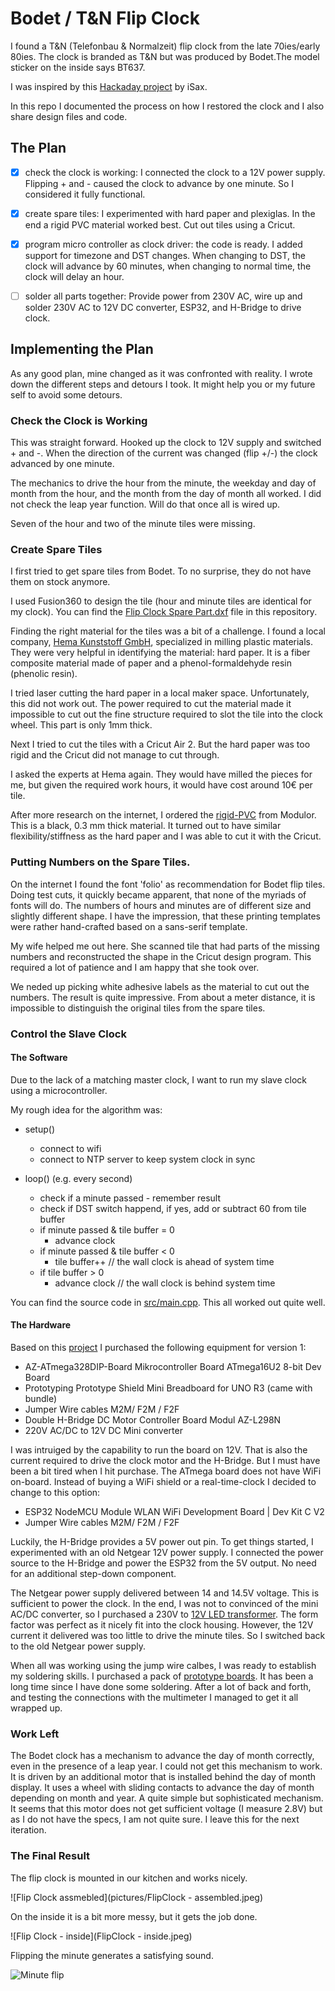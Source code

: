 # Bodet / T&N Flip Clock

I found a T&N (Telefonbau & Normalzeit) flip clock from the late 70ies/early 80ies. The clock is branded as T&N but was produced by Bodet.The model sticker on the inside says BT637.

I was inspired by this [Hackaday project](https://hackaday.io/project/186457-bodet-flip-clock-hacked-back-to-the-present) by iSax.

In this repo I documented the process on how I restored the clock and I also share design files and code.

## The Plan

- [x] check the clock is working: I connected the clock to a 12V power supply. Flipping + and - caused the clock to advance by one minute. So I considered it fully functional.

- [x] create spare tiles: I experimented with hard paper and plexiglas. In the end a rigid PVC material worked best. Cut out tiles using a Cricut.

- [x] program micro controller as clock driver: the code is ready. I added support for timezone and DST changes. When changing to DST, the clock will advance by 60 minutes, when changing to normal time, the clock will delay an hour.

- [ ] solder all parts together: Provide power from 230V AC, wire up and solder 230V AC to 12V DC converter, ESP32, and H-Bridge to drive clock.

## Implementing the Plan

As any good plan, mine changed as it was confronted with reality. I wrote down the different steps and detours I took. It might help you or my future self to avoid some detours.

### Check the Clock is Working

This was straight forward. Hooked up the clock to 12V supply and switched + and -. When the direction of the current was changed (flip +/-) the clock advanced by one minute.

The mechanics to drive the hour from the minute, the weekday and day of month from the hour, and the month from the day of month all worked. I did not check the leap year function. Will do that once all is wired up.

Seven of the hour and two of the minute tiles were missing.

### Create Spare Tiles

I first tried to get spare tiles from Bodet. To no surprise, they do not have them on stock anymore.

I used Fusion360 to design the tile (hour and minute tiles are identical for my clock). You can find the [Flip Clock Spare Part.dxf](/Spare%20Tiles/Flip%20Clock%20Spare%20Part.dxf) file in this repository.

Finding the right material for the tiles was a bit of a challenge. I found a local company, [Hema Kunststoff GmbH](https://maps.app.goo.gl/DWzyLc1jadHfFmLP6), specialized in milling plastic materials. They were very helpful in identifying the material: hard paper. It is a fiber composite material made of paper and a phenol-formaldehyde resin (phenolic resin).

I tried laser cutting the hard paper in a local maker space. Unfortunately, this did not work out. The power required to cut the material made it impossible to cut out the fine structure required to slot the tile into the clock wheel. This part is only 1mm thick. 

Next I tried to cut the tiles with a Cricut Air 2. But the hard paper was too rigid and the Cricut did not manage to cut through.

I asked the experts at Hema again. They would have milled the pieces for me, but given the required work hours, it would have cost around 10€ per tile.

After more research on the internet, I ordered the [rigid-PVC](https://www.modulor.de/en/rigid-pvc-opaque-coloured.html) from Modulor. This is a black, 0.3 mm thick material. It turned out to have similar flexibility/stiffness as the hard paper and I was able to cut it with the Cricut.

### Putting Numbers on the Spare Tiles.

On the internet I found the font 'folio' as recommendation for Bodet flip tiles. Doing test cuts, it quickly became apparent, that none of the myriads of fonts will do. The numbers of hours and minutes are of different size and slightly different shape. I have the impression, that these printing templates were rather hand-crafted based on a sans-serif template.

My wife helped me out here. She scanned tile that had parts of the missing numbers and reconstructed the shape in the Cricut design program. This required a lot of patience and I am happy that she took over.

We neded up picking white adhesive labels as the material to cut out the numbers. The result is quite impressive. From about a meter distance, it is impossible to distinguish the original tiles from the spare tiles.

### Control the Slave Clock

#### The Software

Due to the lack of a matching master clock, I want to run my slave clock using a microcontroller. 

My rough idea for the algorithm was:

* setup()
  * connect to wifi
  * connect to NTP server to keep system clock in sync


* loop() (e.g. every second)
  * check if a minute passed - remember result
  * check if DST switch happend, if yes, add or subtract 60 from tile buffer
  * if minute passed & tile buffer = 0
    * advance clock
  * if minute passed & tile buffer < 0
    * tile buffer++ // the wall clock is ahead of system time
  * if tile buffer > 0
    * advance clock // the wall clock is behind system time
   
You can find the source code in [src/main.cpp](src/main.cpp). This all worked out quite well.

#### The Hardware

Based on this [project](https://hackaday.io/project/186457-bodet-flip-clock-hacked-back-to-the-present) I purchased the following equipment for version 1:

* AZ-ATmega328DIP-Board Mikrocontroller Board ATmega16U2 8-bit Dev Board
* Prototyping Prototype Shield Mini Breadboard for UNO R3 (came with bundle)
* Jumper Wire cables M2M/ F2M / F2F 
* Double H-Bridge DC Motor Controller Board Modul AZ-L298N
* 220V AC/DC to 12V DC Mini converter

I was intruiged by the capability to run the board on 12V. That is also the current required to drive the clock motor and the H-Bridge. But I must have been a bit tired when I hit purchase. The ATmega board does not have WiFi on-board. Instead of buying a WiFi shield or a real-time-clock I decided to change to this option:

* ESP32 NodeMCU Module WLAN WiFi Development Board | Dev Kit C V2
* Jumper Wire cables M2M/ F2M / F2F

Luckily, the H-Bridge provides a 5V power out pin. To get things started, I experimented with an old Netgear 12V power supply. I connected the power source to the H-Bridge and power the ESP32 from the 5V output. No need for an additional step-down component.

The Netgear power supply delivered between 14 and 14.5V voltage. This is sufficient to power the clock. In the end, I was not to convinced of the mini AC/DC converter, so I purchased a 230V to [12V LED transformer](https://www.amazon.de/dp/B0CN92H7H8?psc=1&ref=ppx_yo2ov_dt_b_product_details). The form factor was perfect as it nicely fit into the clock housing. However, the 12V current it delivered was too little to drive the minute tiles. So I switched back to the old Netgear power supply.

When all was working using the jump wire calbes, I was ready to establish my soldering skills. I purchased a pack of [prototype boards](https://www.amazon.de/dp/B09NDNPF91?psc=1&ref=ppx_yo2ov_dt_b_product_details). It has been a long time since I have done some soldering. After a lot of back and forth, and testing the connections with the multimeter I managed to get it all wrapped up.

### Work Left

The Bodet clock has a mechanism to advance the day of month correctly, even in the presence of a leap year. I could not get this mechanism to work. It is driven by an additional motor that is installed behind the day of month display. It uses a wheel with sliding contacts to advance the day of month depending on month and year. A quite simple but sophisticated mechanism. It seems that this motor does not get sufficient voltage (I measure 2.8V) but as I do not have the specs, I am not quite sure. I leave this for the next iteration.

### The Final Result

The flip clock is mounted in our kitchen and works nicely.

![Flip Clock assmebled](pictures/FlipClock - assembled.jpeg)

On the inside it is a bit more messy, but it gets the job done.

![Flip Clock - inside](FlipClock - inside.jpeg)

Flipping the minute generates a satisfying sound.

![Minute flip](https://github.com/jank/Bodet/assets/5099251/fa8b5b44-c8f6-45a2-a900-c80cad40a6cd)






